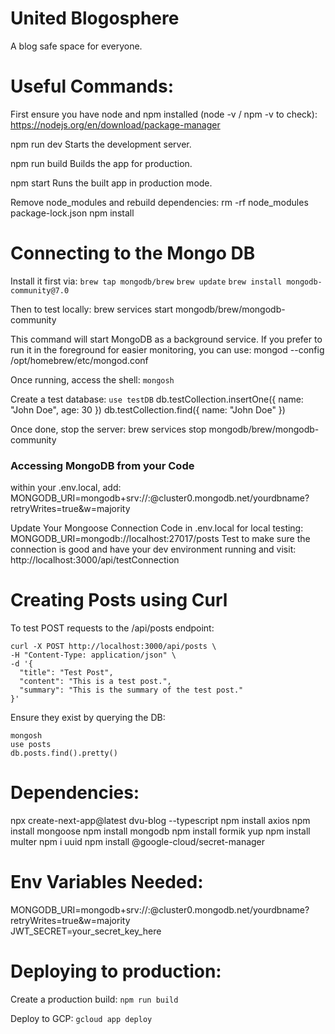 # United Blogosphere
A blog safe space for everyone.


# Useful Commands:

First ensure you have node and npm installed (node -v / npm -v to check):
https://nodejs.org/en/download/package-manager

npm run dev
    Starts the development server.

npm run build
    Builds the app for production.

npm start
    Runs the built app in production mode.

Remove node_modules and rebuild dependencies:
rm -rf node_modules package-lock.json
npm install

# Connecting to the Mongo DB
Install it first via: 
`brew tap mongodb/brew`
`brew update`
`brew install mongodb-community@7.0`

Then to test locally:
brew services start mongodb/brew/mongodb-community

This command will start MongoDB as a background service. If you prefer to run it in the foreground for easier monitoring, you can use:
mongod --config /opt/homebrew/etc/mongod.conf

Once running, access the shell: `mongosh`

Create a test database: `use testDB`
db.testCollection.insertOne({ name: "John Doe", age: 30 })
db.testCollection.find({ name: "John Doe" })

Once done, stop the server:
brew services stop mongodb/brew/mongodb-community


### Accessing MongoDB from your Code
within your .env.local, add:
MONGODB_URI=mongodb+srv://<username>:<password>@cluster0.mongodb.net/yourdbname?retryWrites=true&w=majority  

Update Your Mongoose Connection Code in .env.local for local testing: MONGODB_URI=mongodb://localhost:27017/posts
Test to make sure the connection is good and have your dev environment running and visit: http://localhost:3000/api/testConnection


# Creating Posts using Curl

To test POST requests to the /api/posts endpoint:
```
curl -X POST http://localhost:3000/api/posts \
-H "Content-Type: application/json" \
-d '{
  "title": "Test Post",
  "content": "This is a test post.",
  "summary": "This is the summary of the test post."
}'
```

Ensure they exist by querying the DB:
```
mongosh
use posts
db.posts.find().pretty()
```


# Dependencies: 
npx create-next-app@latest dvu-blog --typescript
npm install axios 
npm install mongoose
npm install mongodb
npm install formik yup
npm install multer
npm i uuid
npm install @google-cloud/secret-manager


# Env Variables Needed:
MONGODB_URI=mongodb+srv://<username>:<password>@cluster0.mongodb.net/yourdbname?retryWrites=true&w=majority  
JWT_SECRET=your_secret_key_here

# Deploying to production:
Create a production build:
`npm run build`

Deploy to GCP:
`gcloud app deploy`